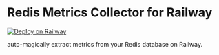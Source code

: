 # Redis Metrics Collector for Railway

[![Deploy on Railway](https://railway.app/button.svg)](https://railway.app/template/73Vsr6?referralCode=9kQOPq)

auto-magically extract metrics from your Redis database on Railway.